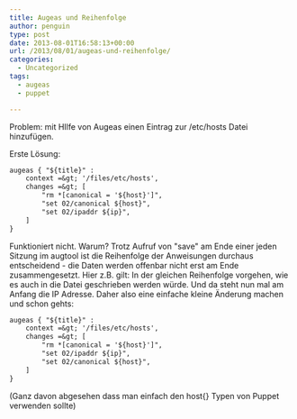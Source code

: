 ```yaml
---
title: Augeas und Reihenfolge
author: penguin
type: post
date: 2013-08-01T16:58:13+00:00
url: /2013/08/01/augeas-und-reihenfolge/
categories:
  - Uncategorized
tags:
  - augeas
  - puppet

---
```

Problem: mit HIlfe von Augeas einen Eintrag zur /etc/hosts Datei hinzufügen.

Erste Lösung:

```default
augeas { "${title}" : 
    context =&gt; '/files/etc/hosts', 
    changes =&gt; [
        "rm *[canonical = '${host}']", 
        "set 02/canonical ${host}",
        "set 02/ipaddr ${ip}", 
    ]
}
```

Funktioniert nicht. Warum? Trotz Aufruf von "save" am Ende einer jeden Sitzung im augtool ist die Reihenfolge der Anweisungen durchaus entscheidend - die Daten werden offenbar nicht erst am Ende zusammengesetzt. Hier z.B. gilt: In der gleichen Reihenfolge vorgehen, wie es auch in die Datei geschrieben werden würde. Und da steht nun mal am Anfang die IP Adresse. Daher also eine einfache kleine Änderung machen und schon gehts:

```default
augeas { "${title}" : 
    context =&gt; '/files/etc/hosts', 
    changes =&gt; [
        "rm *[canonical = '${host}']", 
        "set 02/ipaddr ${ip}", 
        "set 02/canonical ${host}",
    ]
}
```

(Ganz davon abgesehen dass man einfach den host{} Typen von Puppet verwenden sollte)